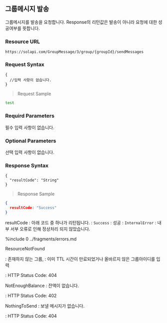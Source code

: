 ## 그룹메시지 발송
그룹메시지를 발송을 요청합니다. Response의 리턴값은 발송이 아니라 요청에 대한 성공여부를 뜻합니다.

### Resource URL
`https://solapi.com/GroupMessage/3/group/{groupId}/sendMessages`

### Request Syntax

```syntax
{
  //입력 사항이 없습니다. 
}
```

> Request Sample

```bash
test
```
### Requird Parameters
필수 입력 사항이 없습니다.

### Optional Parameters
선택 입력 사항이 없습니다.

### Response Syntax

```syntax
{
  "resultCode": "String"
}
```

> Response Sample

```json
{
  resultCode: "Success"
}
```
resultCode
  : 아래 코드 중 하나가 리턴됩니다.
  : `Success`
    : 성공
  : `InternalError`
    : 내부 서부 오류로 인해 정상처리 되지 않았습니다.

%include 0 ../fragments/errors.md

ResourceNotFound

  : 존재하지 않는 그룹,
  : 이미 TTL 시간이 만료되었거나 올바르지 않은 그룹아이디를 입력

  : HTTP Status Code: 404

NotEnoughBalance
  : 잔액이 없습니다.

: HTTP Status Code: 402

NothingToSend
  : 보낼 메시지가 없습니다.

  : HTTP Status Code: 404

